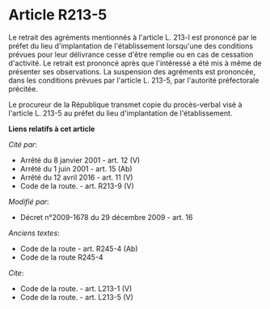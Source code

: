 # Article R213-5

Le retrait des agréments mentionnés à l'article L. 213-l est prononcé par le préfet du lieu d'implantation de l'établissement
lorsqu'une des conditions prévues pour leur délivrance cesse d'être remplie ou en cas de cessation d'activité. Le retrait est
prononcé après que l'intéressé a été mis à même de présenter ses observations. La suspension des agréments est prononcée,
dans les conditions prévues par l'article L. 213-5, par l'autorité préfectorale précitée. 

Le procureur de la République transmet copie du procès-verbal visé à l'article L. 213-5 au préfet du lieu d'implantation de
l'établissement.

**Liens relatifs à cet article**

_Cité par_:

  - Arrêté du 8 janvier 2001 - art. 12 (V)
  - Arrêté du 1 juin 2001 - art. 15 (Ab)
  - Arrêté du 12 avril 2016 - art. 11 (V)
  - Code de la route. - art. R213-9 (V)

_Modifié par_:

  - Décret n°2009-1678 du 29 décembre 2009 - art. 16

_Anciens textes_:

  - Code de la route - art. R245-4 (Ab)
  - Code de la route R245-4

_Cite_:

  - Code de la route. - art. L213-1 (V)
  - Code de la route. - art. L213-5 (V)
